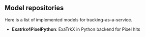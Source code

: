 ## Model repositories

Here is a list of implemented models for tracking-as-a-service.

- **Exatrkx4PixelPython**: ExaTrkX in Python backend for Pixel hits

